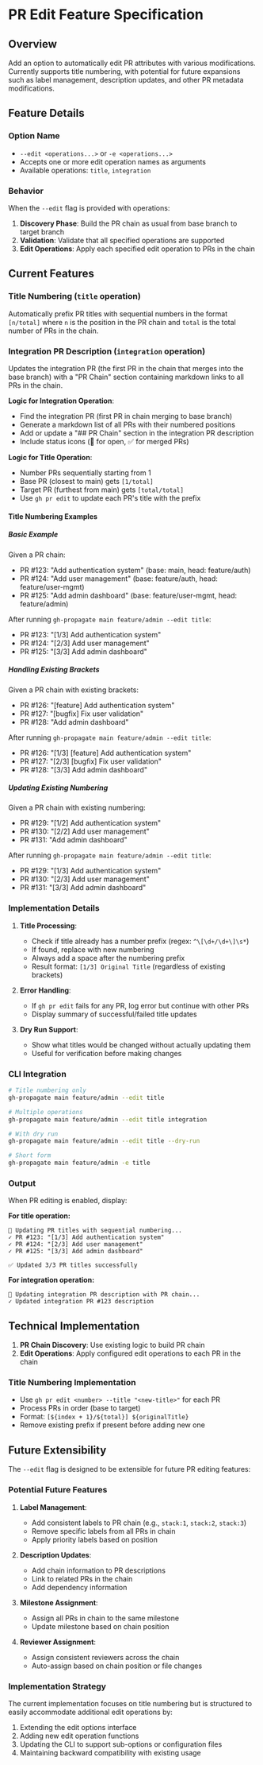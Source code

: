 # PR Edit Feature Specification

## Overview

Add an option to automatically edit PR attributes with various modifications. Currently supports title numbering, with potential for future expansions such as label management, description updates, and other PR metadata modifications.

## Feature Details

### Option Name

- `--edit <operations...>` or `-e <operations...>`
- Accepts one or more edit operation names as arguments
- Available operations: `title`, `integration`

### Behavior

When the `--edit` flag is provided with operations:

1. **Discovery Phase**: Build the PR chain as usual from base branch to target branch
2. **Validation**: Validate that all specified operations are supported
3. **Edit Operations**: Apply each specified edit operation to PRs in the chain

## Current Features

### Title Numbering (`title` operation)

Automatically prefix PR titles with sequential numbers in the format `[n/total]` where `n` is the position in the PR chain and `total` is the total number of PRs in the chain.

### Integration PR Description (`integration` operation)

Updates the integration PR (the first PR in the chain that merges into the base branch) with a "PR Chain" section containing markdown links to all PRs in the chain.

**Logic for Integration Operation**:

- Find the integration PR (first PR in chain merging to base branch)
- Generate a markdown list of all PRs with their numbered positions
- Add or update a "## PR Chain" section in the integration PR description
- Include status icons (🔄 for open, ✅ for merged PRs)

**Logic for Title Operation**:

- Number PRs sequentially starting from 1
- Base PR (closest to main) gets `[1/total]`
- Target PR (furthest from main) gets `[total/total]`
- Use `gh pr edit` to update each PR's title with the prefix

#### Title Numbering Examples

##### Basic Example

Given a PR chain:

- PR #123: "Add authentication system" (base: main, head: feature/auth)
- PR #124: "Add user management" (base: feature/auth, head: feature/user-mgmt)
- PR #125: "Add admin dashboard" (base: feature/user-mgmt, head: feature/admin)

After running `gh-propagate main feature/admin --edit title`:

- PR #123: "[1/3] Add authentication system"
- PR #124: "[2/3] Add user management"
- PR #125: "[3/3] Add admin dashboard"

##### Handling Existing Brackets

Given a PR chain with existing brackets:

- PR #126: "[feature] Add authentication system"
- PR #127: "[bugfix] Fix user validation"
- PR #128: "Add admin dashboard"

After running `gh-propagate main feature/admin --edit title`:

- PR #126: "[1/3] [feature] Add authentication system"
- PR #127: "[2/3] [bugfix] Fix user validation"
- PR #128: "[3/3] Add admin dashboard"

##### Updating Existing Numbering

Given a PR chain with existing numbering:

- PR #129: "[1/2] Add authentication system"
- PR #130: "[2/2] Add user management"
- PR #131: "Add admin dashboard"

After running `gh-propagate main feature/admin --edit title`:

- PR #129: "[1/3] Add authentication system"
- PR #130: "[2/3] Add user management"
- PR #131: "[3/3] Add admin dashboard"

### Implementation Details

1. **Title Processing**:
    - Check if title already has a number prefix (regex: `^\[\d+/\d+\]\s*`)
    - If found, replace with new numbering
    - Always add a space after the numbering prefix
    - Result format: `[1/3] Original Title` (regardless of existing brackets)

2. **Error Handling**:
    - If `gh pr edit` fails for any PR, log error but continue with other PRs
    - Display summary of successful/failed title updates

3. **Dry Run Support**:
    - Show what titles would be changed without actually updating them
    - Useful for verification before making changes

### CLI Integration

```bash
# Title numbering only
gh-propagate main feature/admin --edit title

# Multiple operations
gh-propagate main feature/admin --edit title integration

# With dry run
gh-propagate main feature/admin --edit title --dry-run

# Short form
gh-propagate main feature/admin -e title
```

### Output

When PR editing is enabled, display:

**For title operation:**
```
🔢 Updating PR titles with sequential numbering...
✓ PR #123: "[1/3] Add authentication system"
✓ PR #124: "[2/3] Add user management"
✓ PR #125: "[3/3] Add admin dashboard"

✅ Updated 3/3 PR titles successfully
```

**For integration operation:**
```
📝 Updating integration PR description with PR chain...
✓ Updated integration PR #123 description
```

## Technical Implementation

1. **PR Chain Discovery**: Use existing logic to build PR chain
2. **Edit Operations**: Apply configured edit operations to each PR in the chain

### Title Numbering Implementation

- Use `gh pr edit <number> --title "<new-title>"` for each PR
- Process PRs in order (base to target)
- Format: `[${index + 1}/${total}] ${originalTitle}`
- Remove existing prefix if present before adding new one

## Future Extensibility

The `--edit` flag is designed to be extensible for future PR editing features:

### Potential Future Features

1. **Label Management**:
    - Add consistent labels to PR chain (e.g., `stack:1`, `stack:2`, `stack:3`)
    - Remove specific labels from all PRs in chain
    - Apply priority labels based on position

2. **Description Updates**:
    - Add chain information to PR descriptions
    - Link to related PRs in the chain
    - Add dependency information

3. **Milestone Assignment**:
    - Assign all PRs in chain to the same milestone
    - Update milestone based on chain position

4. **Reviewer Assignment**:
    - Assign consistent reviewers across the chain
    - Auto-assign based on chain position or file changes

### Implementation Strategy

The current implementation focuses on title numbering but is structured to easily accommodate additional edit operations by:

1. Extending the edit options interface
2. Adding new edit operation functions
3. Updating the CLI to support sub-options or configuration files
4. Maintaining backward compatibility with existing usage

